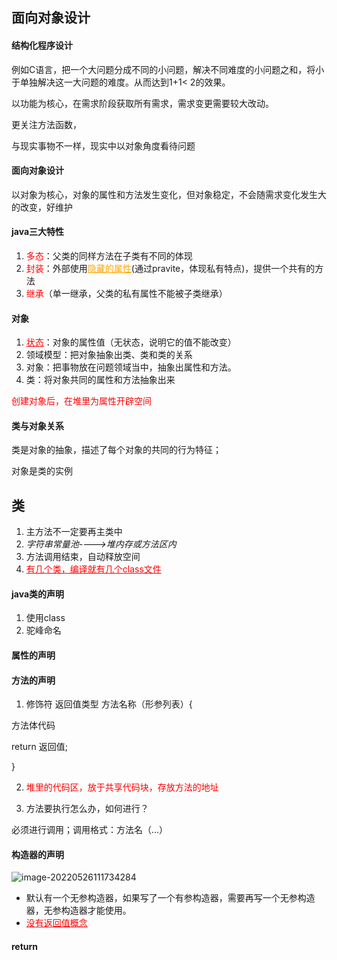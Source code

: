 ## 面向对象设计

#### 结构化程序设计

例如C语言，把一个大问题分成不同的小问题，解决不同难度的小问题之和，将小于单独解决这一大问题的难度。从而达到1+1< 2的效果。

以功能为核心，在需求阶段获取所有需求，需求变更需要较大改动。

更关注方法函数，

与现实事物不一样，现实中以对象角度看待问题

#### 面向对象设计

以对象为核心，对象的属性和方法发生变化，但对象稳定，不会随需求变化发生大的改变，好维护

#### java三大特性

1. <font color='red'>多态</font>：父类的同样方法在子类有不同的体现
2. <font color='red'>封装</font>：外部使用<font color='orange'><u>隐藏的属性</u></font>(通过pravite，体现私有特点)，提供一个共有的方法
3. <font color='red'>继承</font>（单一继承，父类的私有属性不能被子类继承）

#### 对象

1. <font color='red'><u>状态</u></font>：对象的属性值（无状态，说明它的值不能改变）
2. 领域模型：把对象抽象出类、类和类的关系
3. 对象：把事物放在问题领域当中，抽象出属性和方法。
4. 类：将对象共同的属性和方法抽象出来

<font color='red'>创建对象后，在堆里为属性开辟空间</font>



#### 类与对象关系

类是对象的抽象，描述了每个对象的共同的行为特征；

对象是类的实例



## 类

1. 主方法不一定要再主类中
2. *字符串常量池---->堆内存或方法区内*
3. 方法调用结束，自动释放空间
4. <font color='red'><u>有几个类，编译就有几个class文件</u></font>

#### java类的声明

1. 使用class
2. 驼峰命名

#### 属性的声明



#### 方法的声明

1. 修饰符  返回值类型  方法名称（形参列表）{  

  方法体代码    

  return 返回值;

  }



2. <font color='red'>堆里的代码区，放于共享代码块，存放方法的地址</font>

3. 方法要执行怎么办，如何进行？

  必须进行调用；调用格式：方法名（...）



#### 构造器的声明

![image-20220526111734284](https://user-images.githubusercontent.com/107198282/180999867-d6a4305b-be7e-4ff7-9efe-a81bcdb1bded.png)


- 默认有一个无参构造器，如果写了一个有参构造器，需要再写一个无参构造器，无参构造器才能使用。
- <font color='red'><u>没有返回值概念</u></font>


#### return






